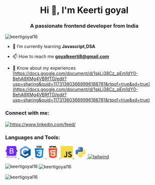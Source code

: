 <h1 align="center">Hi 👋, I'm Keerti goyal</h1>
<h3 align="center">A passionate frontend developer from India</h3>


<p align="left"> <img src="https://komarev.com/ghpvc/?username=keertigoyal16&label=Profile%20views&color=0e75b6&style=flat" alt="keertigoyal16" /> </p>

- 🌱 I’m currently learning **Javascript,DSA**

- 📫 How to reach me **goyalkeerti8@gmail.com**

- 📄 Know about my experiences [https://docs.google.com/document/d/1skLj38Cz_pEm1dY0-BehA9XMg4VBRfTD/edit?usp=sharing&ouid=117313603669996188781&rtpof=true&sd=true](https://docs.google.com/document/d/1skLj38Cz_pEm1dY0-BehA9XMg4VBRfTD/edit?usp=sharing&ouid=117313603669996188781&rtpof=true&sd=true)

<h3 align="left">Connect with me:</h3>
<p align="left">
<a href="https://linkedin.com/in/https://www.linkedin.com/feed/" target="blank"><img align="center" src="https://raw.githubusercontent.com/rahuldkjain/github-profile-readme-generator/master/src/images/icons/Social/linked-in-alt.svg" alt="https://www.linkedin.com/feed/" height="30" width="40" /></a>
</p>

<h3 align="left">Languages and Tools:</h3>
<p align="left"> <a href="https://getbootstrap.com" target="_blank" rel="noreferrer"> <img src="https://raw.githubusercontent.com/devicons/devicon/master/icons/bootstrap/bootstrap-plain-wordmark.svg" alt="bootstrap" width="40" height="40"/> </a> <a href="https://www.cprogramming.com/" target="_blank" rel="noreferrer"> <img src="https://raw.githubusercontent.com/devicons/devicon/master/icons/c/c-original.svg" alt="c" width="40" height="40"/> </a> <a href="https://www.w3schools.com/css/" target="_blank" rel="noreferrer"> <img src="https://raw.githubusercontent.com/devicons/devicon/master/icons/css3/css3-original-wordmark.svg" alt="css3" width="40" height="40"/> </a> <a href="https://www.w3.org/html/" target="_blank" rel="noreferrer"> <img src="https://raw.githubusercontent.com/devicons/devicon/master/icons/html5/html5-original-wordmark.svg" alt="html5" width="40" height="40"/> </a> <a href="https://developer.mozilla.org/en-US/docs/Web/JavaScript" target="_blank" rel="noreferrer"> <img src="https://raw.githubusercontent.com/devicons/devicon/master/icons/javascript/javascript-original.svg" alt="javascript" width="40" height="40"/> </a> <a href="https://www.python.org" target="_blank" rel="noreferrer"> <img src="https://raw.githubusercontent.com/devicons/devicon/master/icons/python/python-original.svg" alt="python" width="40" height="40"/> </a> <a href="https://tailwindcss.com/" target="_blank" rel="noreferrer"> <img src="https://www.vectorlogo.zone/logos/tailwindcss/tailwindcss-icon.svg" alt="tailwind" width="40" height="40"/> </a> </p>

<p><img align="left" src="https://github-readme-stats.vercel.app/api/top-langs?username=keertigoyal16&show_icons=true&locale=en&layout=compact" alt="keertigoyal16" /></p>

<p>&nbsp;<img align="center" src="https://github-readme-stats.vercel.app/api?username=keertigoyal16&show_icons=true&locale=en" alt="keertigoyal16" /></p>

<p><img align="center" src="https://github-readme-streak-stats.herokuapp.com/?user=keertigoyal16&" alt="keertigoyal16" /></p>
